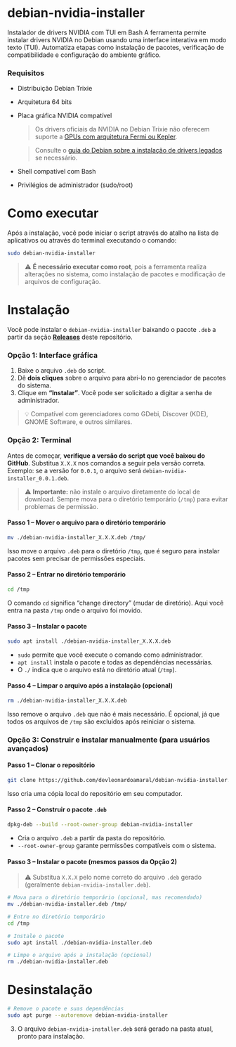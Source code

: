 # debian-nvidia-installer

Instalador de drivers NVIDIA com TUI em Bash
A ferramenta permite instalar drivers NVIDIA no Debian usando uma interface
interativa em modo texto (TUI). Automatiza etapas como instalação de pacotes,
verificação de compatibilidade e configuração do ambiente gráfico.

### Requisitos

* Distribuição Debian Trixie
* Arquitetura 64 bits
* Placa gráfica NVIDIA compatível
  > Os drivers oficiais da NVIDIA no Debian Trixie não oferecem suporte a [GPUs com arquitetura Fermi ou Kepler](https://www.nvidia.com/en-us/drivers/unix/legacy-gpu/).
  
  > Consulte o [guia do Debian sobre a instalação de drivers legados](https://wiki.debian.org/NvidiaGraphicsDrivers#Tesla_Drivers) se necessário.
* Shell compatível com Bash
* Privilégios de administrador (sudo/root)

# Como executar

Após a instalação, você pode iniciar o script através do atalho na lista de aplicativos ou através do terminal executando o comando:

```bash
sudo debian-nvidia-installer
```

> ⚠️ **É necessário executar como root**, pois a ferramenta realiza alterações no sistema, como instalação de pacotes e modificação de arquivos de configuração.

# Instalação

Você pode instalar o `debian-nvidia-installer` baixando o pacote `.deb` a partir da seção **[Releases](https://github.com/devleonardoamaral/debian-nvidia-installer/releases)** deste repositório.

### Opção 1: Interface gráfica

1. Baixe o arquivo `.deb` do script.
2. Dê **dois cliques** sobre o arquivo para abri-lo no gerenciador de pacotes do sistema.
3. Clique em **“Instalar”**. Você pode ser solicitado a digitar a senha de administrador.

> 💡 Compatível com gerenciadores como GDebi, Discover (KDE), GNOME Software, e outros similares.

### Opção 2: Terminal

Antes de começar, **verifique a versão do script que você baixou do GitHub**.
Substitua `X.X.X` nos comandos a seguir pela versão correta.
Exemplo: se a versão for `0.0.1`, o arquivo será `debian-nvidia-installer_0.0.1.deb`.

> ⚠️ **Importante:** não instale o arquivo diretamente do local de download. Sempre mova para o diretório temporário (`/tmp`) para evitar problemas de permissão.

#### Passo 1 – Mover o arquivo para o diretório temporário

```bash
mv ./debian-nvidia-installer_X.X.X.deb /tmp/
```

Isso move o arquivo `.deb` para o diretório `/tmp`, que é seguro para instalar pacotes sem precisar de permissões especiais.

#### Passo 2 – Entrar no diretório temporário

```bash
cd /tmp
```

O comando `cd` significa “change directory” (mudar de diretório). Aqui você entra na pasta `/tmp` onde o arquivo foi movido.

#### Passo 3 – Instalar o pacote

```bash
sudo apt install ./debian-nvidia-installer_X.X.X.deb
```

* `sudo` permite que você execute o comando como administrador.
* `apt install` instala o pacote e todas as dependências necessárias.
* O `./` indica que o arquivo está no diretório atual (`/tmp`).

#### Passo 4 – Limpar o arquivo após a instalação (opcional)

```bash
rm ./debian-nvidia-installer_X.X.X.deb
```

Isso remove o arquivo `.deb` que não é mais necessário. É opcional, já que todos os arquivos de `/tmp` são excluídos após reiniciar o sistema.

### Opção 3: Construir e instalar manualmente (para usuários avançados)

#### Passo 1 – Clonar o repositório

```bash
git clone https://github.com/devleonardoamaral/debian-nvidia-installer.git
```

Isso cria uma cópia local do repositório em seu computador.

#### Passo 2 – Construir o pacote `.deb`

```bash
dpkg-deb --build --root-owner-group debian-nvidia-installer
```

* Cria o arquivo `.deb` a partir da pasta do repositório.
* `--root-owner-group` garante permissões compatíveis com o sistema.

#### Passo 3 – Instalar o pacote (mesmos passos da Opção 2)

> ⚠️ Substitua `X.X.X` pelo nome correto do arquivo `.deb` gerado (geralmente `debian-nvidia-installer.deb`).

```bash
# Mova para o diretório temporário (opcional, mas recomendado)
mv ./debian-nvidia-installer.deb /tmp/

# Entre no diretório temporário
cd /tmp

# Instale o pacote
sudo apt install ./debian-nvidia-installer.deb

# Limpe o arquivo após a instalação (opcional)
rm ./debian-nvidia-installer.deb
```

# Desinstalação

```bash
# Remove o pacote e suas dependências
sudo apt purge --autoremove debian-nvidia-installer
```

3. O arquivo `debian-nvidia-installer.deb` será gerado na pasta atual, pronto para instalação.

